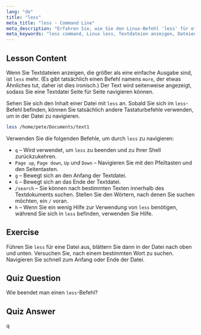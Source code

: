 ```yaml
---
lang: "de"
title: "less"
meta_title: "less - Command Line"
meta_description: "Erfahren Sie, wie Sie den Linux-Befehl 'less' für effizientes Anzeigen und Navigieren in Textdateien verwenden. Meistern Sie das Paging, Suchen und Beenden mit dieser anfängerfreundlichen Anleitung."
meta_keywords: "less command, Linux less, Textdateien anzeigen, Dateien navigieren, Linux Tutorial, Linux für Anfänger, Linux Anleitung"
---
```


## Lesson Content

Wenn Sie Textdateien anzeigen, die größer als eine einfache Ausgabe sind, ist `less` mehr. (Es gibt tatsächlich einen Befehl namens `more`, der etwas Ähnliches tut, daher ist dies ironisch.) Der Text wird seitenweise angezeigt, sodass Sie eine Textdatei Seite für Seite navigieren können.

Sehen Sie sich den Inhalt einer Datei mit `less` an. Sobald Sie sich im `less`-Befehl befinden, können Sie tatsächlich andere Tastaturbefehle verwenden, um in der Datei zu navigieren.

```bash
less /home/pete/Documents/text1
```

Verwenden Sie die folgenden Befehle, um durch `less` zu navigieren:

- `q` – Wird verwendet, um `less` zu beenden und zu Ihrer Shell zurückzukehren.
- `Page up`, `Page down`, `Up` und `Down` – Navigieren Sie mit den Pfeiltasten und den Seitentasten.
- `g` – Bewegt sich an den Anfang der Textdatei.
- `G` – Bewegt sich an das Ende der Textdatei.
- `/search` – Sie können nach bestimmten Texten innerhalb des Textdokuments suchen. Stellen Sie den Wörtern, nach denen Sie suchen möchten, ein `/` voran.
- `h` – Wenn Sie ein wenig Hilfe zur Verwendung von `less` benötigen, während Sie sich in `less` befinden, verwenden Sie Hilfe.

## Exercise

Führen Sie `less` für eine Datei aus, blättern Sie dann in der Datei nach oben und unten. Versuchen Sie, nach einem bestimmten Wort zu suchen. Navigieren Sie schnell zum Anfang oder Ende der Datei.

## Quiz Question

Wie beendet man einen `less`-Befehl?

## Quiz Answer

q
